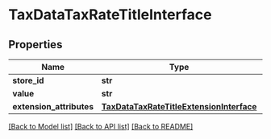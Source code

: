 # TaxDataTaxRateTitleInterface

## Properties
Name | Type | Description | Notes
------------ | ------------- | ------------- | -------------
**store_id** | **str** | Store id | 
**value** | **str** | Title value | 
**extension_attributes** | [**TaxDataTaxRateTitleExtensionInterface**](TaxDataTaxRateTitleExtensionInterface.md) |  | [optional] 

[[Back to Model list]](../README.md#documentation-for-models) [[Back to API list]](../README.md#documentation-for-api-endpoints) [[Back to README]](../README.md)


